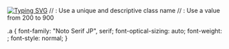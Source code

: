 <a href="https://git.io/typing-svg"><img src="https://readme-typing-svg.demolab.com?font=Fira+Code&weight=900&size=21&pause=1000&color=0E18F7&random=false&width=435&lines=%E3%81%93%E3%82%93%E3%81%AB%E3%81%A1%E3%81%AF;%E5%90%9B%E3%81%AF%E3%83%81%E3%83%A7%E3%82%B3%E3%83%AC%E3%83%BC%E3%83%88%E3%81%8C%E5%A5%BD%E3%81%8D%E3%81%A7%E3%81%99%E3%81%8B%E3%80%82" alt="Typing SVG" /></a>
// <uniquifier>: Use a unique and descriptive class name
// <weight>: Use a value from 200 to 900

.a {
  font-family: "Noto Serif JP", serif;
  font-optical-sizing: auto;
  font-weight: <weight>;
  font-style: normal;
}
